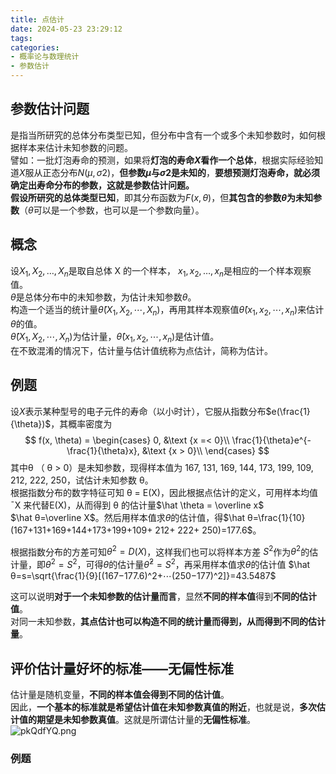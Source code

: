 ```yaml
---
title: 点估计
date: 2024-05-23 23:29:12
tags:
categories:
- 概率论与数理统计
- 参数估计
---
```

## 参数估计问题

是指当所研究的总体分布类型已知，但分布中含有一个或多个未知参数时，如何根据样本来估计未知参数的问题。  
譬如：一批灯泡寿命的预测，如果将**灯泡的寿命$X$看作一个总体**，根据实际经验知道$X$服从正态分布$N(μ,σ2)$，**但参数$μ$与$σ2$是未知的**，**要想预测灯泡寿命，就必须确定出寿命分布的参数，这就是参数估计问题。**  
**假设所研究的总体类型已知**，即其分布函数为$F(x,θ)$，但**其包含的参数$θ$为未知参数**（$θ$可以是一个参数，也可以是一个参数向量）。  

## 概念

设$X_1, X_2, …, X_n$是取自总体 X 的一个样本， $x_1, x_2, …, x_n$是相应的一个样本观察值。  
$θ$是总体分布中的未知参数，为估计未知参数$θ$。  
构造一个适当的统计量$\hat \theta(X_1,X_2,⋯,X_n)$，再用其样本观察值$\hat θ(x_1,x_2,⋯,x_n)$来估计$θ$的值。  
$\hat\theta(X_1,X_2,⋯,X_n)$为估计量，$\hat θ(x_1,x_2,⋯,x_n)$是估计值。  
在不致混淆的情况下，估计量与估计值统称为点估计，简称为估计。

## 例题

设$X$表示某种型号的电子元件的寿命（以小时计），它服从指数分布$e(\frac{1}{\theta})$，其概率密度为
$$
f(x, \theta) =  
\begin{cases}
0,  &\text {x =< 0}\\
\frac{1}{\theta}e^{-\frac{1}{\theta}x}, &\text {x > 0}\\
\end{cases}
$$
其中θ （ θ > 0）是未知参数，现得样本值为 167, 131, 169, 144, 173, 199, 109, 212, 222, 250，试估计未知参数 θ。  
根据指数分布的数字特征可知 θ = E(X)，因此根据点估计的定义，可用样本均值 ¯X 来代替E(X)，从而得到 θ 的估计量$\hat \theta = \overline x$  
$\hat θ=\overline X$。然后用样本值求$θ$的估计值，得$\hat θ=\frac{1}{10}(167+131+169+144+173+199+109+ 212+ 222+ 250)=177.6$。

根据指数分布的方差可知$θ^2 = D(X)$，这样我们也可以将样本方差 $S^2$作为$θ^2$的估计量，即$θ ^2=S^2$，可得$θ$的估计量$\hat\theta^2 = S^2$，再采用样本值求$θ$的估计值 $\hat θ=s=\sqrt{\frac{1}{9}[(167−177.6)^2+⋯(250−177)^2]}=43.5487$

这可以说明**对于一个未知参数的估计量而言**，显然**不同的样本值**得到**不同的估计值**。  
对同一未知参数，**其点估计也可以构造不同的统计量而得到，从而得到不同的估计量**。  

## 评价估计量好坏的标准——无偏性标准

估计量是随机变量，**不同的样本值会得到不同的估计值**。  
因此，**一个基本的标准就是希望估计值在未知参数真值的附近**，也就是说，**多次估计值的期望是未知参数真值**。这就是所谓估计量的**无偏性标准**。  
![pkQdfYQ.png](https://s21.ax1x.com/2024/05/24/pkQdfYQ.png)

### 例题
